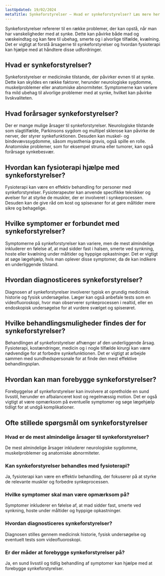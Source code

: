 ```yaml
---
lastUpdated: 19/02/2024
metaTitle: Synkeforstyrelser – Hvad er synkeforstyrelser? Læs mere her
---
```


Synkeforstyrelser refererer til en række problemer, der kan opstå, når man har vanskeligheder med at synke. Dette kan påvirke både mad og væskeindtag og kan føre til ubehag, smerte og i alvorlige tilfælde, kvælning. Det er vigtigt at forstå årsagerne til synkeforstyrelser og hvordan fysioterapi kan hjælpe med at håndtere disse udfordringer.

## Hvad er synkeforstyrelser?

Synkeforstyrelser er medicinske tilstande, der påvirker evnen til at synke. Dette kan skyldes en række faktorer, herunder neurologiske sygdomme, muskelproblemer eller anatomiske abnormiteter. Symptomerne kan variere fra mild ubehag til alvorlige problemer med at synke, hvilket kan påvirke livskvaliteten.

## Hvad forårsager synkeforstyrelser?

Der er mange mulige årsager til synkeforstyrelser. Neurologiske tilstande som slagtilfælde, Parkinsons sygdom og multipel sklerose kan påvirke de nerver, der styrer synkefunktionen. Desuden kan muskel- og bindevævssygdomme, såsom myasthenia gravis, også spille en rolle. Anatomiske problemer, som for eksempel struma eller tumorer, kan også forårsage synkebesvær.

## Hvordan kan fysioterapi hjælpe med synkeforstyrelser?

Fysioterapi kan være en effektiv behandling for personer med synkeforstyrelser. Fysioterapeuter kan anvende specifikke teknikker og øvelser for at styrke de muskler, der er involveret i synkeprocessen. Desuden kan de give råd om kost og spisevaner for at gøre måltider mere sikre og behagelige.

## Hvilke symptomer er forbundet med synkeforstyrelser?

Symptomerne på synkeforstyrelser kan variere, men de mest almindelige inkluderer en følelse af, at mad sidder fast i halsen, smerte ved synkning, hoste eller kvælning under måltider og hyppige opkastninger. Det er vigtigt at søge lægehjælp, hvis man oplever disse symptomer, da de kan indikere en underliggende tilstand.

## Hvordan diagnosticeres synkeforstyrelser?

Diagnosen af synkeforstyrelser involverer typisk en grundig medicinsk historie og fysisk undersøgelse. Læger kan også anbefale tests som en videofluoroskopi, hvor man observerer synkeprocessen i realtid, eller en endoskopisk undersøgelse for at vurdere svælget og spiserøret.

## Hvilke behandlingsmuligheder findes der for synkeforstyrelser?

Behandlingen af synkeforstyrelser afhænger af den underliggende årsag. Fysioterapi, kostændringer, medicin og i nogle tilfælde kirurgi kan være nødvendige for at forbedre synkefunktionen. Det er vigtigt at arbejde sammen med sundhedspersonale for at finde den mest effektive behandlingsplan.

## Hvordan kan man forebygge synkeforstyrelser?

Forebyggelse af synkeforstyrelser kan involvere at opretholde en sund livsstil, herunder en afbalanceret kost og regelmæssig motion. Det er også vigtigt at være opmærksom på eventuelle symptomer og søge lægehjælp tidligt for at undgå komplikationer.

## Ofte stillede spørgsmål om synkeforstyrelser

### Hvad er de mest almindelige årsager til synkeforstyrelser?

De mest almindelige årsager inkluderer neurologiske sygdomme, muskelproblemer og anatomiske abnormiteter.

### Kan synkeforstyrelser behandles med fysioterapi?

Ja, fysioterapi kan være en effektiv behandling, der fokuserer på at styrke de relevante muskler og forbedre synkeprocessen.

### Hvilke symptomer skal man være opmærksom på?

Symptomer inkluderer en følelse af, at mad sidder fast, smerte ved synkning, hoste under måltider og hyppige opkastninger.

### Hvordan diagnosticeres synkeforstyrelser?

Diagnosen stilles gennem medicinsk historie, fysisk undersøgelse og eventuelt tests som videofluoroskopi.

### Er der måder at forebygge synkeforstyrelser på?

Ja, en sund livsstil og tidlig behandling af symptomer kan hjælpe med at forebygge synkeforstyrelser.
